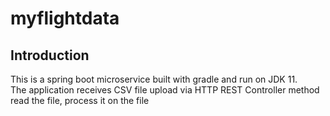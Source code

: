 # myflightdata #


## Introduction ##
This is a spring boot microservice built with gradle and run on JDK 11.  
The application receives CSV file upload via HTTP REST Controller method read the file, process it on the file 

